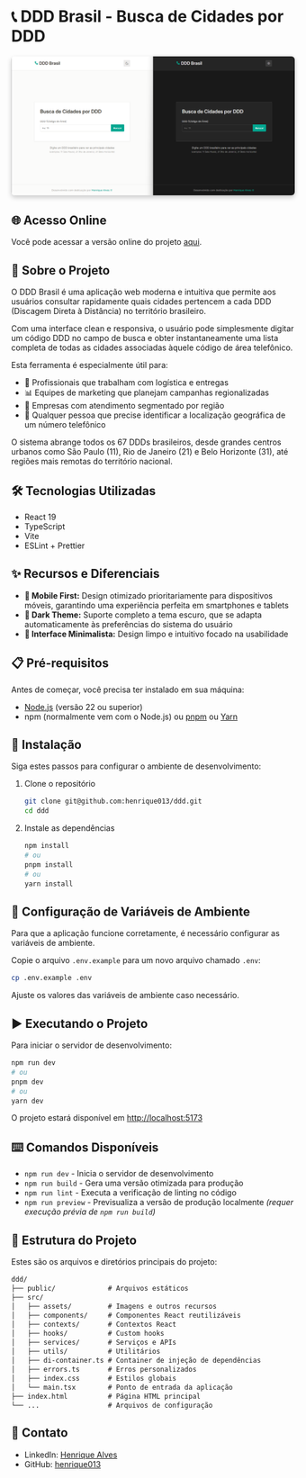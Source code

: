 # 📞 DDD Brasil - Busca de Cidades por DDD

<p align="center">
  <img src="public/images/screenshot.png" alt="DDD Brasil - Interface da aplicação" width="850" style="border-radius: 6px; box-shadow: 0 4px 8px rgba(0,0,0,0.2);">
</p>

## 🌐 Acesso Online

Você pode acessar a versão online do projeto [aqui](https://ddd-six-azure.vercel.app/).

## 🔎 Sobre o Projeto

O DDD Brasil é uma aplicação web moderna e intuitiva que permite aos usuários consultar rapidamente quais cidades pertencem a cada DDD (Discagem Direta à Distância) no território brasileiro.

Com uma interface clean e responsiva, o usuário pode simplesmente digitar um código DDD no campo de busca e obter instantaneamente uma lista completa de todas as cidades associadas àquele código de área telefônico.

Esta ferramenta é especialmente útil para:

- 🚚 Profissionais que trabalham com logística e entregas
- 📊 Equipes de marketing que planejam campanhas regionalizadas
- 🏢 Empresas com atendimento segmentado por região
- 👥 Qualquer pessoa que precise identificar a localização geográfica de um número telefônico

O sistema abrange todos os 67 DDDs brasileiros, desde grandes centros urbanos como São Paulo (11), Rio de Janeiro (21) e Belo Horizonte (31), até regiões mais remotas do território nacional.

<!--
Descrição detalhada do projeto será adicionada aqui.
Esta seção deve incluir o propósito do projeto, principais funcionalidades e tecnologias utilizadas.
-->

## 🛠️ Tecnologias Utilizadas

- React 19
- TypeScript
- Vite
- ESLint + Prettier

## ✨ Recursos e Diferenciais

- **📱 Mobile First:** Design otimizado prioritariamente para dispositivos móveis, garantindo uma experiência perfeita em smartphones e tablets
- **🌙 Dark Theme:** Suporte completo a tema escuro, que se adapta automaticamente às preferências do sistema do usuário
- **🧹 Interface Minimalista:** Design limpo e intuitivo focado na usabilidade

## 📋 Pré-requisitos

Antes de começar, você precisa ter instalado em sua máquina:

- [Node.js](https://nodejs.org/) (versão 22 ou superior)
- npm (normalmente vem com o Node.js) ou [pnpm](https://pnpm.io/) ou [Yarn](https://yarnpkg.com/)

## 🚀 Instalação

Siga estes passos para configurar o ambiente de desenvolvimento:

1. Clone o repositório

   ```bash
   git clone git@github.com:henrique013/ddd.git
   cd ddd
   ```

2. Instale as dependências
   ```bash
   npm install
   # ou
   pnpm install
   # ou
   yarn install
   ```

## 🔐 Configuração de Variáveis de Ambiente

Para que a aplicação funcione corretamente, é necessário configurar as variáveis de ambiente.

Copie o arquivo `.env.example` para um novo arquivo chamado `.env`:

```bash
cp .env.example .env
```

Ajuste os valores das variáveis de ambiente caso necessário.

## ▶️ Executando o Projeto

Para iniciar o servidor de desenvolvimento:

```bash
npm run dev
# ou
pnpm dev
# ou
yarn dev
```

O projeto estará disponível em [http://localhost:5173](http://localhost:5173)

## ⌨️ Comandos Disponíveis

- `npm run dev` - Inicia o servidor de desenvolvimento
- `npm run build` - Gera uma versão otimizada para produção
- `npm run lint` - Executa a verificação de linting no código
- `npm run preview` - Previsualiza a versão de produção localmente _(requer execução prévia de `npm run build`)_

## 📁 Estrutura do Projeto

Estes são os arquivos e diretórios principais do projeto:

```
ddd/
├── public/             # Arquivos estáticos
├── src/
│   ├── assets/         # Imagens e outros recursos
│   ├── components/     # Componentes React reutilizáveis
│   ├── contexts/       # Contextos React
│   ├── hooks/          # Custom hooks
│   ├── services/       # Serviços e APIs
│   ├── utils/          # Utilitários
│   ├── di-container.ts # Container de injeção de dependências
│   ├── errors.ts       # Erros personalizados
│   ├── index.css       # Estilos globais
│   └── main.tsx        # Ponto de entrada da aplicação
├── index.html          # Página HTML principal
└── ...                 # Arquivos de configuração
```

## 📧 Contato

- LinkedIn: [Henrique Alves](https://www.linkedin.com/in/henrique-alves-a44b99135)
- GitHub: [henrique013](https://github.com/henrique013)
